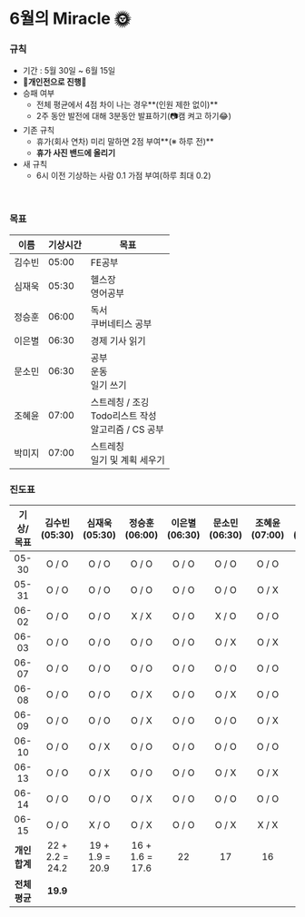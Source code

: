 # **6월의** Miracle 🌞

### 규칙

- 기간 : 5월 30일 ~ 6월 15일
- 🥊**개인전으로 진행**🥊
- 승패 여부
  - 전체 평균에서 4점 차이 나는 경우**(인원 제한 없이)**
  - 2주 동안 발전에 대해 3분동안 발표하기(📷캠 켜고 하기😂)
- 기존 규칙
  - 휴가(회사 연차) 미리 말하면 2점 부여**(※ 하루 전)**
  - **휴가 사진 밴드에 올리기**
- 새 규칙
  - 6시 이전 기상하는 사람 0.1 가점 부여(하루 최대 0.2)


<br/>

### 목표

| 이름   | 기상시간 | 목표                                                         |
| ------ | -------- | ------------------------------------------------------------ |
| 김수빈 | 05:00    | FE공부                                                       |
| 심재욱 | 05:30    | 헬스장<br />영어공부                                         |
| 정승훈 | 06:00    | 독서<br />쿠버네티스 공부                                    |
| 이은별 | 06:30    | 경제 기사 읽기                                               |
| 문소민 | 06:30    | 공부<br />운동<br />일기 쓰기                                |
| 조혜윤 | 07:00    | 스트레칭 / 조깅<br />Todo리스트 작성<br />알고리즘 / CS 공부 |
| 박미지 | 07:00    | 스트레칭<br />일기 및 계획 세우기                            |



### 진도표

|   기상/목표   |  김수빈(05:30)  |  심재욱(05:30)  |  정승훈(06:00)  | 이은별(06:30) | 문소민(06:30) | 조혜윤(07:00) | 박미지(07:00) |
| :-----------: | :-------------: | :-------------: | :-------------: | :-----------: | :-----------: | :-----------: | :-----------: |
|     05-30     |      O / O      |      O / O      |      O / O      |     O / O     |     O / O     |     O / O     |     O / O     |
|     05-31     |      O / O      |      O / O      |      O / O      |     O / O     |     O / O     |     O / X     |     O / O     |
|     06-02     |      O / O      |      O / O      |      X / X      |     O / O     |     X / O     |     O / O     |     O / O     |
|     06-03     |      O / O      |      O / O      |      O / O      |     O / O     |     O / X     |     O / X     |     O / O     |
|     06-07     |      O / O      |      O / O      |      O / O      |     O / O     |     O / O     |     O / O     |     O / O     |
|     06-08     |      O / O      |      O / O      |      O / X      |     O / O     |     O / X     |     O / O     |     O /O      |
|     06-09     |      O / O      |      O / O      |      O / X      |     O / O     |     O / O     |     O / X     |     O / O     |
|     06-10     |      O / O      |      O / X      |      O / O      |     O / O     |     O / O     |     O / O     |     O / O     |
|     06-13     |      O / O      |      O / X      |      O / O      |     O / O     |     O / X     |     O / X     |     O / O     |
|     06-14     |      O / O      |      O / O      |      O / X      |     O / O     |     O / O     |     O / O     |     O / O     |
|     06-15     |      O / O      |      X / O      |      O / X      |     O / O     |     O / X     |     X / X     |     O / O     |
| **개인 합계** | 22 + 2.2 = 24.2 | 19 + 1.9 = 20.9 | 16 + 1.6 = 17.6 |      22       |      17       |      16       |      22       |
| **전체 평균** |    **19.9**     |                 |                 |               |               |               |               |

